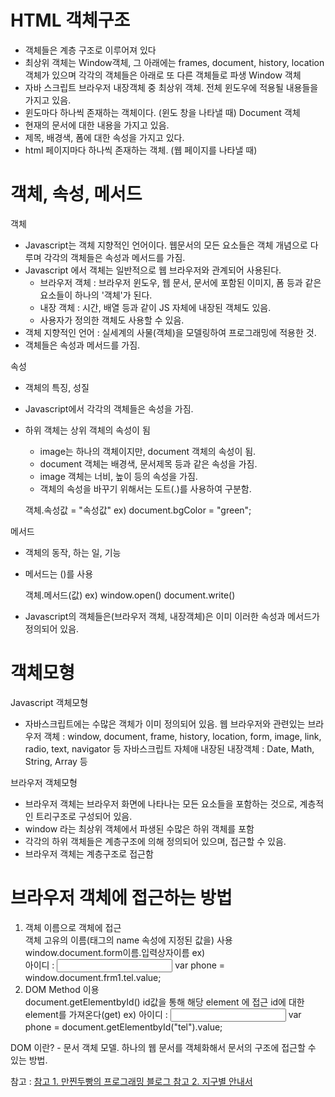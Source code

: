 # HTML 객체구조
- 객체들은 계층 구조로 이루어져 있다
- 최상위 객체는 Window객체, 그 아래에는 frames, document, history, location 객체가 있으며 각각의 객체들은 아래로 또 다른 객체들로 파생
Window 객체
- 자바 스크립트 브라우저 내장객체 중 최상위 객체. 전체 윈도우에 적용될 내용들을 가지고 있음.
- 윈도마다 하나씩 존재하는 객체이다. (윈도 창을 나타낼 때)
Document 객체
- 현재의 문서에 대한 내용을 가지고 있음.
- 제목, 배경색, 폼에 대한 속성을 가지고 있다.
- html 페이지마다 하나씩 존재하는 객체. (웹 페이지를 나타낼 때)

# 객체, 속성, 메서드
객체
- Javascript는 객체 지향적인 언어이다. 웹문서의 모든 요소들은 객체 개념으로 다루며 각각의 객체들은 속성과 메서드를 가짐.
- Javascript 에서 객체는 일반적으로 웹 브라우저와 관계되어 사용된다. 
  - 브라우저 객체 : 브라우저 윈도우, 웹 문서, 문서에 포함된 이미지, 폼 등과 같은 요소들이 하나의 '객체'가 된다.
  - 내장 객체 : 시간, 배열 등과 같이 JS 자체에 내장된 객체도 있음.
  - 사용자가 정의한 객체도 사용할 수 있음.
- 객체 지향적인 언어 : 실세계의 사물(객체)을 모델링하여 프로그래밍에 적용한 것.
- 객체들은 속성과 메서드를 가짐.


속성
- 객체의 특징, 성질 
- Javascript에서 각각의 객체들은 속성을 가짐.
- 하위 객체는 상위 객체의 속성이 됨
  - image는 하나의 객체이지만, document 객체의 속성이 됨.
  - document 객체는 배경색, 문서제목 등과 같은 속성을 가짐.
  - image 객체는 너비, 높이 등의 속성을 가짐.
  - 객체의 속성을 바꾸기 위해서는 도트(.)를 사용하여 구분함.

   객체.속성값 = "속성값"
   ex) document.bgColor = "green";
   

메서드
- 객체의 동작, 하는 일, 기능
- 메서드는 ()를 사용

   객체.메서드(값)
   ex) window.open()
   document.write()
   
- Javascript의 객체들은(브라우저 객체, 내장객체)은 이미 이러한 속성과 메서드가 정의되어 있음.

# 객체모형
Javascript 객체모형
- 자바스크립트에는 수많은 객체가 이미 정의되어 있음. 
   웹 브라우저와 관련있는 브라우저 객체 : window, document, frame, history, location, form, image, link, radio, text, navigator 등
   자바스크립트 자체애 내장된 내장객체 : Date, Math, String, Array 등
   
브라우저 객체모형
- 브라우저 객체는 브라우저 화면에 나타나는 모든 요소들을 포함하는 것으로, 계층적인 트리구조로 구성되어 있음.
- window 라는 최상위 객체에서 파생된 수많은 하위 객체를 포함
- 각각의 하위 객체들은 계층구조에 의해 정의되어 있으며, 접근할 수 있음.
- 브라우저 객체는 계층구조로 접근함

# 브라우저 객체에 접근하는 방법
<ol start="1">
<li>객체 이름으로 객체에 접근</li>
  객체 고유의 이름(태그의 name 속성에 지정된 값을) 사용
  window.document.form이름.입력상자이름
  ex) 
  <FORM NAME="frm1">
  아이디 : <INPUT TYPE="text" name="tel">
  var phone = window.document.frm1.tel.value;
  
<li>DOM Method 이용</li>
  document.getElementbyId()
  id값을 통해 해당 element 에 접근
  id에 대한 element를 가져온다(get)
  ex) 
  <FORM NAME = "frm1">
  아이디 : <INPUT TYPE="text" name="tel" id="tel">
  var phone = document.getElementbyId("tel").value;
</ol>
    
 DOM 이란?
    - 문서 객체 모델. 하나의 웹 문서를 객체화해서 문서의 구조에 접근할 수 있는 방법.

 참고 :
<a href="https://m.blog.naver.com/PostList.naver?blogId=bionic2030">참고 1. 만찐두빵의 프로그래밍 블로그</href>
<a href="https://aboooks.tistory.com/">참고 2. 지구별 안내서</href>
 

